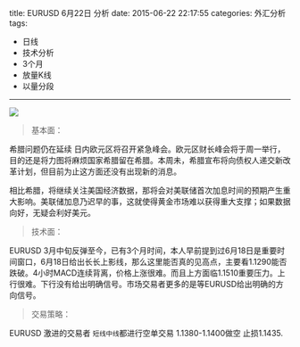 title: EURUSD 6月22日 分析
date: 2015-06-22 22:17:55
categories: 外汇分析
tags:
- 日线
- 技术分析
- 3个月
- 放量K线
- 以量分段
---
![](http://eurusd.qiniudn.com/86.png)

>基本面：

希腊问题仍在延续 日内欧元区将召开紧急峰会。欧元区财长峰会将于周一举行，目的还是将力图将麻烦国家希腊留在希腊。本周未，希腊宣布将向债权人递交新改革计划，但目前为止这方面还没有出现新的消息。

相比希腊，将继续关注美国经济数据，那将会对美联储首次加息时间的预期产生重大影响。美联储加息乃迟早的事，这就使得黄金市场难以获得重大支撑；如果数据向好，无疑会利好美元。

>技术面：

EURUSD 3月中旬反弹至今，已有3个月时间，本人早前提到过6月18日是重要时间窗口，6月18日给出长长上影线，那么这里能否真的见高点，主要看1.1290能否跌破。4小时MACD连续背离，价格上涨很难。而且上方面临1.1510重要压力。上行很难。下行没有给出明确信号。市场交易者更多的是等EURUSD给出明确的方向信号。

>交易策略：

EURUSD 激进的交易者 `短线中线`都进行空单交易 1.1380-1.1400做空 止损1.1435.

